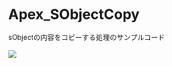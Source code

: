 Apex_SObjectCopy
================

sObjectの内容をコピーする処理のサンプルコード
<br/>
<br/>
<img src="http://cdn-ak.f.st-hatena.com/images/fotolife/t/tyoshikawa1106/20131127/20131127222746.png" />
